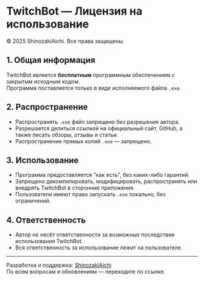 # TwitchBot — Лицензия на использование  
© 2025 ShinozakiAichi. Все права защищены.

## 1. Общая информация

TwitchBot является **бесплатным** программным обеспечением с закрытым исходным кодом.  
Программа поставляется только в виде исполняемого файла `.exe`.

## 2. Распространение

- Распространять `.exe` файл запрещено без разрешения автора.
- Разрешается делиться ссылкой на официальный сайт, GitHub, а также писать обзоры, отзывы и статьи.
- Распространение прямых копий `.exe` — запрещено.

## 3. Использование

- Программа предоставляется "как есть", без каких-либо гарантий.
- Запрещено декомпилировать, модифицировать, распространять или внедрять TwitchBot в сторонние приложения.
- Пользователи имеют право запускать `.exe` локально, без ограничений.

## 4. Ответственность

- Автор не несёт ответственности за возможные последствия использования TwitchBot.
- Вся ответственность за использование лежит на пользователе.

---

Разработка и поддержка: [ShinozakiAichi](https://shinozakiaichigit.carrd.co)  
По всем вопросам и обновлениям — переходите по ссылке.
